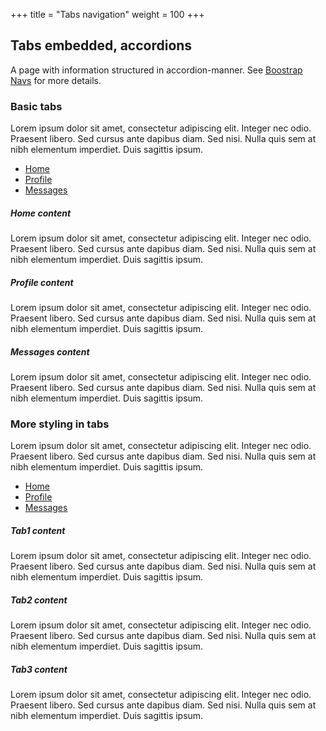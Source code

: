 +++
title = "Tabs navigation"
weight = 100
+++

## Tabs embedded, accordions
A page with information structured in accordion-manner. See [Boostrap Navs](https://getbootstrap.com/docs/4.0/components/navs/) for more details.

### Basic tabs

Lorem ipsum dolor sit amet, consectetur adipiscing elit. Integer nec odio. Praesent libero. Sed cursus ante dapibus diam. Sed nisi. Nulla quis sem at nibh elementum imperdiet. Duis sagittis ipsum.

<!-- Nav tabs -->
<ul class="nav nav-tabs" id="myTab" role="tablist">
  <li class="nav-item">
    <a class="nav-link active" id="home-tab" data-toggle="tab" href="#home" role="tab" aria-controls="home" aria-selected="true">Home</a>
  </li>
  <li class="nav-item">
    <a class="nav-link" id="profile-tab" data-toggle="tab" href="#profile" role="tab" aria-controls="profile" aria-selected="false">Profile</a>
  </li>
  <li class="nav-item">
    <a class="nav-link" id="messages-tab" data-toggle="tab" href="#messages" role="tab" aria-controls="messages" aria-selected="false">Messages</a>
  </li>
</ul>

<!-- Tab panes -->
<div class="tab-content id="myTabContent">
  <div class="tab-pane active" id="home" role="tabpanel" aria-labelledby="home-tab">
    <h5>Home content</h5>
    Lorem ipsum dolor sit amet, consectetur adipiscing elit. Integer nec odio. Praesent libero. Sed cursus ante dapibus diam. Sed nisi. Nulla quis sem at nibh elementum imperdiet. Duis sagittis ipsum.
  </div>
  <div class="tab-pane" id="profile" role="tabpanel" aria-labelledby="profile-tab">
    <h5>Profile content</h5>
    Lorem ipsum dolor sit amet, consectetur adipiscing elit. Integer nec odio. Praesent libero. Sed cursus ante dapibus diam. Sed nisi. Nulla quis sem at nibh elementum imperdiet. Duis sagittis ipsum.
  </div>
  <div class="tab-pane" id="messages" role="tabpanel" aria-labelledby="messages-tab">
    <h5>Messages content</h5>
    Lorem ipsum dolor sit amet, consectetur adipiscing elit. Integer nec odio. Praesent libero. Sed cursus ante dapibus diam. Sed nisi. Nulla quis sem at nibh elementum imperdiet. Duis sagittis ipsum.  
  </div>
</div>


### More styling in tabs

Lorem ipsum dolor sit amet, consectetur adipiscing elit. Integer nec odio. Praesent libero. Sed cursus ante dapibus diam. Sed nisi. Nulla quis sem at nibh elementum imperdiet. Duis sagittis ipsum.

<!-- Nav tabs -->
<ul class="nav nav-tabs nav-pills nav-fill" id="myTab" role="tablist">
  <li class="nav-item">
    <a class="nav-link active" id="home-tab" data-toggle="tab" href="#tab1" role="tab" aria-controls="home" aria-selected="true">Home</a>
  </li>
  <li class="nav-item">
    <a class="nav-link" id="profile-tab" data-toggle="tab" href="#tab2" role="tab" aria-controls="profile" aria-selected="false">Profile</a>
  </li>
  <li class="nav-item">
    <a class="nav-link" id="messages-tab" data-toggle="tab" href="#tab3" role="tab" aria-controls="messages" aria-selected="false">Messages</a>
  </li>
</ul>

<!-- Tab panes -->
<div class="tab-content id="myTab">
  <div class="tab-pane fade active" id="tab1" role="tabpanel" aria-labelledby="home-tab">
    <h5>Tab1 content</h5>
    Lorem ipsum dolor sit amet, consectetur adipiscing elit. Integer nec odio. Praesent libero. Sed cursus ante dapibus diam. Sed nisi. Nulla quis sem at nibh elementum imperdiet. Duis sagittis ipsum.
  </div>
  <div class="tab-pane fade" id="tab2" role="tabpanel" aria-labelledby="profile-tab">
    <h5>Tab2 content</h5>
    Lorem ipsum dolor sit amet, consectetur adipiscing elit. Integer nec odio. Praesent libero. Sed cursus ante dapibus diam. Sed nisi. Nulla quis sem at nibh elementum imperdiet. Duis sagittis ipsum.
  </div>
  <div class="tab-pane fade" id="tab3" role="tabpanel" aria-labelledby="messages-tab">
    <h5>Tab3 content</h5>
    Lorem ipsum dolor sit amet, consectetur adipiscing elit. Integer nec odio. Praesent libero. Sed cursus ante dapibus diam. Sed nisi. Nulla quis sem at nibh elementum imperdiet. Duis sagittis ipsum.  
  </div>
</div>


